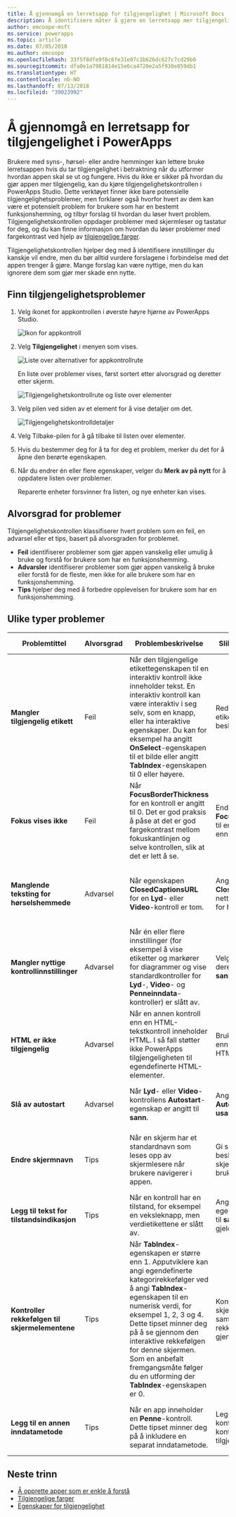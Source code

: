 ```yaml
---
title: Å gjennomgå en lerretsapp for tilgjengelighet | Microsoft Docs
description: Å identifisere måter å gjøre en lerretsapp mer tilgjengelig på for brukere med syns-, hørsel- og andre typer hemminger
author: emcoope-msft
ms.service: powerapps
ms.topic: article
ms.date: 07/05/2018
ms.author: emcoope
ms.openlocfilehash: 33f5f8dfe9f6c6fe31e07c1b626dc627c7cd29b0
ms.sourcegitcommit: dfa0e1a7981814e15e6ca4720e2a5f930e859db1
ms.translationtype: HT
ms.contentlocale: nb-NO
ms.lasthandoff: 07/13/2018
ms.locfileid: "39023992"
---
```

# <a name="review-a-canvas-app-for-accessibility-in-powerapps"></a>Å gjennomgå en lerretsapp for tilgjengelighet i PowerApps

Brukere med syns-, hørsel- eller andre hemminger kan lettere bruke lerretsappen hvis du tar tilgjengelighet i betraktning når du utformer hvordan appen skal se ut og fungere. Hvis du ikke er sikker på hvordan du gjør appen mer tilgjengelig, kan du kjøre tilgjengelighetskontrollen i PowerApps Studio. Dette verktøyet finner ikke bare potensielle tilgjengelighetsproblemer, men forklarer også hvorfor hvert av dem kan være et potensielt problem for brukere som har en bestemt funksjonshemning, og tilbyr forslag til hvordan du løser hvert problem.
Tilgjengelighetskontrollen oppdager problemer med skjermleser og tastatur for deg, og du kan finne informasjon om hvordan du løser problemer med fargekontrast ved hjelp av [tilgjengelige farger](accessible-apps-color.md).

Tilgjengelighetskontrollen hjelper deg med å identifisere innstillinger du kanskje vil endre, men du bør alltid vurdere forslagene i forbindelse med det appen trenger å gjøre. Mange forslag kan være nyttige, men du kan ignorere dem som gjør mer skade enn nytte.

## <a name="find-accessibility-issues"></a>Finn tilgjengelighetsproblemer

1. Velg ikonet for appkontrollen i øverste høyre hjørne av PowerApps Studio.

    ![Ikon for appkontroll](./media/accessibility-checker/app-checker-icon.png)

2. Velg **Tilgjengelighet** i menyen som vises.

    ![Liste over alternativer for appkontrollrute](./media/accessibility-checker/app-checker-menu.png)

    En liste over problemer vises, først sortert etter alvorsgrad og deretter etter skjerm.

    ![Tilgjengelighetskontrollrute og liste over elementer](./media/accessibility-checker/accessibility-checker-pane.png)

3. Velg pilen ved siden av et element for å vise detaljer om det.

    ![Tilgjengelighetskontrolldetaljer](./media/accessibility-checker/details-pane.png)

4. Velg Tilbake-pilen for å gå tilbake til listen over elementer.

5. Hvis du bestemmer deg for å ta for deg et problem, merker du det for å åpne den berørte egenskapen.

6. Når du endrer én eller flere egenskaper, velger du **Merk av på nytt** for å oppdatere listen over problemer.

    Reparerte enheter forsvinner fra listen, og nye enheter kan vises.

## <a name="severity-of-issues"></a>Alvorsgrad for problemer

Tilgjengelighetskontrollen klassifiserer hvert problem som en feil, en advarsel eller et tips, basert på alvorsgraden for problemet.

- **Feil** identifiserer problemer som gjør appen vanskelig eller umulig å bruke og forstå for brukere som har en funksjonshemming.
- **Advarsler** identifiserer problemer som gjør appen vanskelig å bruke eller forstå for de fleste, men ikke for alle brukere som har en funksjonshemming.
- **Tips** hjelper deg med å forbedre opplevelsen for brukere som har en funksjonshemming.

## <a name="types-of-issues"></a>Ulike typer problemer

| Problemtittel                            | Alvorsgrad | Problembeskrivelse  | Slik løser du et problem | Derfor løser du et problem|
| ------------------------------         |:---------| -----| ------|------ |
| **Mangler tilgjengelig etikett**           | Feil    | Når den tilgjengelige etikettegenskapen til en interaktiv kontroll ikke inneholder tekst. En interaktiv kontroll kan være interaktiv i seg selv, som en knapp, eller ha interaktive egenskaper. Du kan for eksempel ha angitt **OnSelect**-egenskapen til et bilde eller angitt **TabIndex**-egenskapen til 0 eller høyere.  | Rediger den tilgjengelige etikettegenskapen for å beskrive elementet. | Hvis den tilgjengelige etikettegenskapen ikke inneholder tekst, forstår ikke personer som ikke kan se skjermen, hva som vises på bilder og i kontroller. |
| **Fokus vises ikke**                | Feil    | Når **FocusBorderThickness** for en kontroll er angitt til 0. Det er god praksis å påse at det er god fargekontrast mellom fokuskantlinjen og selve kontrollen, slik at det er lett å se. | Endre egenskapen **FocusedBorderThickness** til en verdi som er høyere enn 0.  | Hvis fokus ikke vises, kan ikke personer som ikke bruker mus, se fokus når de samhandler med appen.   |
| **Manglende teksting for hørselshemmede**                   | Advarsel  | Når egenskapen **ClosedCaptionsURL** for en **Lyd**- eller **Video**-kontroll er tom. | Angi egenskapen **ClosedCaptionsURL** til nettadressen for teksting for hørselshemmede. | Uten teksting for hørselshemmede er det ikke sikkert funksjonshemmede vil oppfatte informasjonen fra et video- eller lydsegment. |
| **Mangler nyttige kontrollinnstillinger**   | Advarsel  | Når én eller flere innstillinger (for eksempel å vise etiketter og markører for diagrammer og vise standardkontroller for **Lyd**-, **Video**- og **Penneinndata**-kontroller) er slått av. | Velg advarselen, og angi deretter egenskapen til **sann**. | Når du endrer denne egenskapsinnstillingen, gir du brukeren bedre informasjon om hvordan kontrollene i appen fungerer. |
| **HTML er ikke tilgjengelig**           | Advarsel  | Når en annen kontroll enn en HTML-tekstkontroll inneholder HTML. I så fall støtter ikke PowerApps tilgjengeligheten til egendefinerte HTML-elementer. | Bruk en annen metode enn HTML, eller fjern HTML fra dette elementet. | Appen vil ikke fungere på riktig måte, eller være tilgjengelig, hvis du legger til interaktive HTML-elementer. |
| **Slå av autostart**                 | Advarsel  | Når **Lyd**- eller **Video**-kontrollens **Autostart**-egenskap er angitt til **sann**. | Angi kontrollens **Autostart**-egenskap til **usann**. | Video- og lydfiler som spilles av automatisk, kan forstyrre brukerne. La dem velge om de vil spille av et klipp. |
| **Endre skjermnavn**                 | Tips      | Når en skjerm har et standardnavn som leses opp av skjermlesere når brukere navigerer i appen. | Gi skjermen et navn som beskriver hva som er på skjermen, eller hva den brukes til.| Blinde, svaksynte eller personer med lesevansker er avhengige av skjermnavn for å navigere med skjermleseren. |
| **Legg til tekst for tilstandsindikasjon**          | Tips      |  Når en kontroll har en tilstand, for eksempel en veksleknapp, men verdietikettene er slått av. | Angi **ShowValue**-egenskapen til kontrollen til **sann** for å vise gjeldende tilstand. | Brukere får ikke bekreftelse på handlingene sine hvis ikke tilstanden for kontrollen vises. |
| **Kontroller rekkefølgen til skjermelementene**| Tips      | Når **TabIndex**-egenskapen er større enn 1. Apputviklere kan angi egendefinerte kategorirekkefølger ved å angi **TabIndex**-egenskapen til en numerisk verdi, for eksempel 1, 2, 3 og 4. Dette tipset minner deg på å se gjennom den interaktive rekkefølgen for denne skjermen. Som en anbefalt fremgangsmåte følger du en utforming der **TabIndex**-egenskapen er 0.  | Kontroller at skjermelementene samsvarer med rekkefølgen du vil bla gjennom dem i. | Når en skjermleser leser elementene i en app, skal de vises i den rekkefølgen brukeren vil se dem, i stedet for i en rekkefølge som er mindre intuitiv.  |
| **Legg til en annen inndatametode**           | Tips      | Når en app inneholder en **Penne**-kontroll. Dette tipset minner deg på å inkludere en separat inndatametode. | Legg til en **Tekstinndata**-kontroll i tillegg til **Penne**-kontrollen for en tilgjengelig opplevelse. | Enkelte brukere kan ikke bruke penn og krever en annen måte å gi informasjon på (for eksempel ved å skrive inn en signatur). |

## <a name="next-steps"></a>Neste trinn

- [Å opprette apper som er enkle å forstå](accessible-apps.md)
- [Tilgjengelige farger](accessible-apps-color.md)
- [Egenskaper for tilgjengelighet](controls/properties-accessibility.md)
